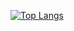 [![Top Langs](https://github-readme-stats.vercel.app/api/top-langs/?username=zerotrac)](https://github.com/anuraghazra/github-readme-stats)
